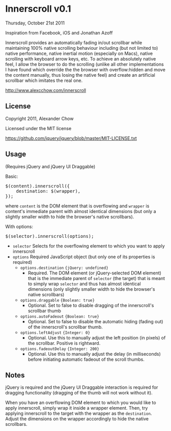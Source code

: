 Innerscroll v0.1
=================
Thursday, October 21st 2011

Inspiration from Facebook, iOS and Jonathan Azoff

Innerscroll provides an automatically fading in/out scrollbar while maintaining 100% native scrolling behaviour including (but not limited to) native performance, native inertial motion (especially on Macs), native scrolling with keyboard arrow keys, etc. To achieve an absolutely native feel, I allow the browser to do the scrolling (unlike all other implementations I have found which override the the browser with overflow:hidden and move the content manually, thus losing the native feel) and create an artificial scrollbar which imitates the real one.


<http://www.alexcchow.com/innerscroll>

License
-------
Copyright 2011, Alexander Chow

Licensed under the MIT license

<https://github.com/jquery/jquery/blob/master/MIT-LICENSE.txt>

Usage
-----
(Requires jQuery and jQuery UI Draggable)

Basic:

<pre>$(content).innerscroll({
    destination: $(wrapper),
});</pre>

where `content` is the DOM element that is overflowing and `wrapper` is content's immediate parent with almost identical dimensions (but only a slightly smaller width to hide the browser's native scrollbars).

With options:

<pre>$(selector).innerscroll(options);</pre>

+ `selector`
    Selects for the overflowing element to which you want to apply innerscroll
+ `options`
    Required JavaScript object (but only one of its properties is required)
    * `options.destination` `{jQuery: undefined}`
        - Required. The DOM element (or jQuery-selected DOM element) that is the immediate parent of `selector` (the target) that is meant to simply wrap `selector` and thus has almost identical dimensions (only slightly smaller width to hide the browser's native scrollbars)
    * `options.draggable` `{Boolean: true}`
        - Optional. Set to false to disable dragging of the innerscroll's scrollbar thumb
    * `options.autoFadeout` `{Boolean: true}`
        - Optional. Set to false to disable the automatic hiding (fading out) of the innerscroll's scrollbar thumb.
    * `options.leftAdjust` `{Integer: 0}`
        - Optional. Use this to manually adjust the left position (in pixels) of the scrollbar. Positive is rightward.
    * `options.fadeoutDelay` `{Integer: 200}`
        - Optional. Use this to manually adjust the delay (in milliseconds) before initiating automatic fadeout of the scroll thumbs.
    
        
Notes
-----
jQuery is required and the jQuery UI Draggable interaction is required for dragging functionality (dragging of the thumb will not work without it). 

When you have an overflowing DOM element to which you would like to apply innerscroll, simply wrap it inside a wrapper element. Then, try applying innerscroll to the target with the wrapper as the `destination`. Adjust the dimensions on the wrapper accordingly to hide the native scrollbars.